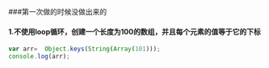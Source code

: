 ###第一次做的时候没做出来的
#### 1.不使用loop循环，创建一个长度为100的数组，并且每个元素的值等于它的下标
```js
var arr=  Object.keys(String(Array(101)));
console.log(arr);
```

